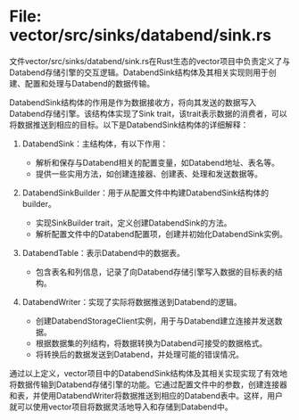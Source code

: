 # File: vector/src/sinks/databend/sink.rs

文件vector/src/sinks/databend/sink.rs在Rust生态的vector项目中负责定义了与Databend存储引擎的交互逻辑。DatabendSink结构体及其相关实现则用于创建、配置和处理与Databend的数据传输。

DatabendSink结构体的作用是作为数据接收方，将向其发送的数据写入Databend存储引擎。该结构体实现了Sink trait，该trait表示数据的消费者，可以将数据推送到相应的目标。以下是DatabendSink结构体的详细解释：

1. DatabendSink：主结构体，有以下作用：
   - 解析和保存与Databend相关的配置变量，如Databend地址、表名等。
   - 提供一些实用方法，如创建连接器、创建表、处理和发送数据等。

2. DatabendSinkBuilder：用于从配置文件中构建DatabendSink结构体的builder。
   - 实现SinkBuilder trait，定义创建DatabendSink的方法。
   - 解析配置文件中的Databend配置项，创建并初始化DatabendSink实例。

3. DatabendTable：表示Databend中的数据表。
   - 包含表名和列信息，记录了向Databend存储引擎写入数据的目标表的结构。

4. DatabendWriter：实现了实际将数据推送到Databend的逻辑。
   - 创建DatabendStorageClient实例，用于与Databend建立连接并发送数据。
   - 根据数据集的列结构，将数据转换为Databend可接受的数据格式。
   - 将转换后的数据发送到Databend，并处理可能的错误情况。

通过以上定义，vector项目中的DatabendSink结构体及其相关实现实现了有效地将数据传输到Databend存储引擎的功能。它通过配置文件中的参数，创建连接器和表，并使用DatabendWriter将数据推送到相应的Databend表中。这样，用户就可以使用vector项目将数据灵活地导入和存储到Databend中。

